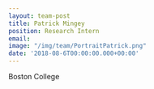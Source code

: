 ```yaml
---
layout: team-post
title: Patrick Mingey
position: Research Intern
email: 
image: "/img/team/PortraitPatrick.png"
date: '2018-08-6T00:00:00.000+00:00'
---
```


Boston College

